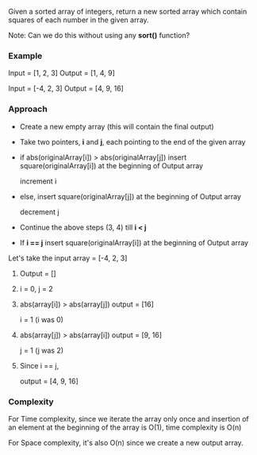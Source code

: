 Given a sorted array of integers, return a new sorted array which contain squares of each number in the given array.

Note: Can we do this without using any **sort()** function?

### Example
Input = [1, 2, 3]
Output = [1, 4, 9]

Input = [-4, 2, 3]
Output = [4, 9, 16]

### Approach

- Create a new empty array (this will contain the final output)
- Take two pointers, **i** and **j**, each pointing to the end of the given array
- if abs(originalArray[i]) > abs(originalArray[j])
  insert square(originalArray[i]) at the beginning of Output array
  
  increment i
- else,
  insert square(originalArray[j]) at the beginning of Output array
  
  decrement j
- Continue the above steps (3, 4) till **i < j**
- If **i == j**
  insert square(originalArray[i]) at the beginning of Output array

Let's take the input array = [-4, 2, 3]

1. Output = []
2. i = 0, j = 2
3. abs(array[i]) > abs(array[j])
   output = [16]

   i = 1 (i was 0)
4. abs(array[j]) > abs(array[i])
   output = [9, 16]

   j = 1 (j was 2)
5. Since i == j,

   output = [4, 9, 16]


### Complexity

For Time complexity, since we iterate the array only once and insertion of an element at the beginning of the array is O(1),
time complexity is O(n)

For Space complexity, it's also O(n) since we create a new output array.
